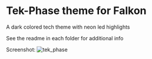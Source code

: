 Tek-Phase theme for Falkon
========================

A dark colored tech theme with neon led highlights

See the readme in each folder for additional info

Screenshot:
![tek_phase](http://ektophase.com/otherstuff/tekphase.png)

